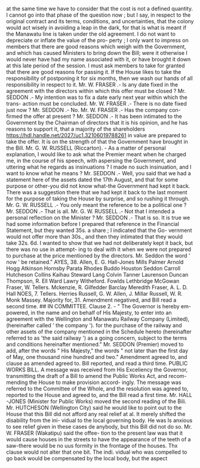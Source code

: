 at the same time we have to consider that the cost is not a defined quantity. I cannot go into that phase of the question now ; but I say, in respect to the original contract and its terms, conditions, and uncertainties, that the colony would act wisely in avoiding a leap in the dark, for that is what is meant if the Manawatu line is taken under the old agreement. I do not want to depreciate or inflate the value of the pro- perty ; I only want to impress on members that there are good reasons which weigh with the Government, and which has caused Ministers to bring down the Bill; were it otherwise I would never have had my name associated with it, or have brought it down at this late period of the session. I must ask members to take for granted that there are good reasons for passing it. If the House likes to take the responsibility of postponing it for six months, then we wash our hands of all responsibility in respect to it. Mr. W. FRASER .- Is any date fixed in the agreement with the directors within which this offer must be closed ? Mr. SEDDON .- My intention was to fix a date early next year within which the trans- action must be concluded. Mr. W. FRASER .- There is no date fixed just now ? Mr. SEDDON .- No. Mr. W. FRASER .- Has the company con- firmed the offer at present ? Mr. SEDDON .- It has been intimated to the Government by the Chairman of directors that it is his opinion, and he has reasons to support it, that a majority of the shareholders https://hdl.handle.net/2027/uc1.32106019788261 in value are prepared to take the offer. It is on the strength of that the Government have brought in the Bill. Mr. G. W. RUSSELL (Riccarton). - As a matter of personal explanation, I would like to ask what the Premier meant when he charged me, in the course of his speech, with aspersing the Government, and uttering what he regards as insinuations ? I made no such insinuation, and I want to know what he means ? Mr. SEDDON .- Well, you said that we had a statement here of the assets dated the 17th August, and that for some purpose or other-you did not know what-the Government had kept it back. There was a suggestion there that we had kept it back to the last moment for the purpose of taking the House by surprise, and so rushing it through. Mr. G. W. RUSSELL .- You only meant the reference to be a political one ? Mr. SEDDON .- That is all. Mr. G. W. RUSSELL .- Not that I intended a personal reflection on the Minister ? Mr. SEDDON .- That is so. It is true we had some information before I prepared that reference in the Financial Statement, but they wanted 35s. a share ; I indicated that the Go- vernment would not offer more than 30s., and then they intimated that they would take 32s. 6d. I wanted to show that we had not deliberately kept it back, but there was no use in attempt- ing to deal with it when we were not prepared to purchase at the price mentioned by the directors. Mr. Seddon the word ' now ' be retained." AYES, 38. Allen, E. G. Hall-Jones Mills Palmer Arnold Hogg Atkinson Hornsby Parata Rhodes Buddo Houston Seddon Carroll Hutcheson Collins Kaihau Steward Lang Colvin Tanner Laurenson Duncan Thompson, R. Ell Ward Lawry Witheford. Fowlds Lethbridge McGowan Fraser, W. Tellers. Mckenzie, R. Gilfedder Barclay Meredith Fraser, A. L. D. Hall NOES, 7. Tellers. Herries Russell, G. W. Allen, J. Millar Russell, W. R. Monk Massey. Majority for, 31. Amendment negatived, and Bill read a second time. ## IN COMMITTEE. Clause 2. - " The Governor is hereby em- powered, in the name and on behalf of His Majesty, to enter into an agreement with the Wellington and Manawatu Railway Company (Limited), (hereinafter called ' the company '). for the purchase of the railway and other assets of the company mentioned in the Schedule hereto (hereinafter referred to as 'the said railway ') as a going concern, subject to the terms and conditions hereinafter mentioned." Mr. SEDDON (Premier) moved to add, after the words " His Majesty," the words " not later than the first day of May, one thousand nine hundred and two." Amendment agreed to, and clause as amended agreed to. Bill reported, and read a third time. PUBLIC WORKS BILL. A message was received from His Exceliency the Governor, transmitting the draft of a Bill to amend the Public Works Act, and recom- mending the House to make provision accord- ingly. The message was referred to the Committee of the Whole, and the resolution was agreed to, reported to the House and agreed to, and the Bill read a first time. Mr. HALL -JONES (Minister for Public Works) moved the second reading of the Bili. Mr. HUTCHESON (Wellington City) said he would like to point out to the House that this Bill did not afford any real relief at al. It merely shifted the disability from the ini- vidual to the local governing body. He was Is anxious to see relief given in these cases de anybody, but this Bill did not do so. Mr. W. FRASER (Wakatipu) said the offee- tion to the present law was that it would cause houses in the streets to have the appearance of the teeth of a saw-there would be no uus formity in the frontage of the houses. Thx clause would not alter that one bit. The indi. vidual who was compelled to go back would be compensated by the local body, but the aspect 